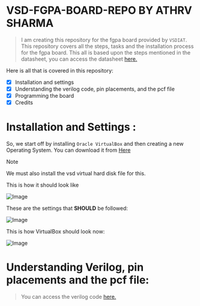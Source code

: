 # VSD-FGPA-BOARD-REPO BY ATHRV SHARMA
> I am creating this repository for the fgpa board provided by `VSDIAT`. This repository covers all the steps, tasks and the installation process for the fgpa board.
> This all is based upon the steps mentioned in the datasheet, you can access the datasheet [here.](https://www.vlsisystemdesign.com/wp-content/uploads/2025/01/VSDSquadronFMDatasheet.pdf)

Here is all that is covered in this repository:
- [x] Installation and settings
- [x] Understanding the verilog code, pin placements, and the pcf file
- [x] Programming the board
- [x] Credits 

# Installation and Settings :
So, we start off by installing `Oracle VirtualBox` and then creating a new Operating System. You can download it from [Here](https://www.virtualbox.org/wiki/Downloads)
>[!NOTE]
> We must also install the vsd virtual hard disk file for this.

This is how it should look like

![Image](https://github.com/user-attachments/assets/022d7a69-67a7-42e5-a6b8-92a4d148bafd)

These are the settings that **SHOULD** be followed:

![Image](https://github.com/user-attachments/assets/bd08553f-8216-44c6-8153-820a3d332124)

 This is how VirtualBox should look now:

 ![Image](https://github.com/user-attachments/assets/055349d1-4461-40f6-a710-7c26d7fe086d)

 # Understanding Verilog, pin placements and the pcf file:
 > You can access the verilog code [here.](https://github.com/thesourcerer8/VSDSquadron_FM/blob/main/led_blue/top.v)


 
